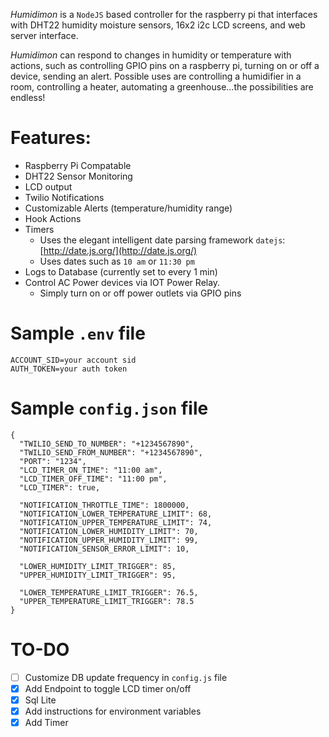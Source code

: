 *Humidimon* is a `NodeJS` based controller for the raspberry pi that interfaces with DHT22 humidity moisture sensors, 16x2 i2c LCD screens, and web server interface.

*Humidimon* can respond to changes in humidity or temperature with actions, such as controlling GPIO pins on a raspberry pi, turning on or off a device, sending an alert. Possible uses are controlling a humidifier in a room, controlling a heater, automating a greenhouse...the possibilities are endless!

# Features:
- Raspberry Pi Compatable
- DHT22 Sensor Monitoring
- LCD output
- Twilio Notifications
- Customizable Alerts (temperature/humidity range)
- Hook Actions
- Timers
  - Uses the elegant intelligent date parsing framework `datejs`:  [http://date.js.org/](http://date.js.org/)
  - Uses dates such as `10 am` or `11:30 pm`
- Logs to Database (currently set to every 1 min)
- Control AC Power devices via IOT Power Relay.
  - Simply turn on or off power outlets via GPIO pins

# Sample `.env` file
```
ACCOUNT_SID=your account sid
AUTH_TOKEN=your auth token
```

# Sample `config.json` file
```
{
  "TWILIO_SEND_TO_NUMBER": "+1234567890",
  "TWILIO_SEND_FROM_NUMBER": "+1234567890",
  "PORT": "1234",
  "LCD_TIMER_ON_TIME": "11:00 am",
  "LCD_TIMER_OFF_TIME": "11:00 pm",
  "LCD_TIMER": true,

  "NOTIFICATION_THROTTLE_TIME": 1800000,
  "NOTIFICATION_LOWER_TEMPERATURE_LIMIT": 68,
  "NOTIFICATION_UPPER_TEMPERATURE_LIMIT": 74,
  "NOTIFICATION_LOWER_HUMIDITY_LIMIT": 70,
  "NOTIFICATION_UPPER_HUMIDITY_LIMIT": 99,
  "NOTIFICATION_SENSOR_ERROR_LIMIT": 10,

  "LOWER_HUMIDITY_LIMIT_TRIGGER": 85,
  "UPPER_HUMIDITY_LIMIT_TRIGGER": 95,

  "LOWER_TEMPERATURE_LIMIT_TRIGGER": 76.5,
  "UPPER_TEMPERATURE_LIMIT_TRIGGER": 78.5
}
```

# TO-DO
- [ ] Customize DB update frequency in `config.js` file
- [x] Add Endpoint to toggle LCD timer on/off
- [x] Sql Lite
- [x] Add instructions for environment variables
- [x] Add Timer
